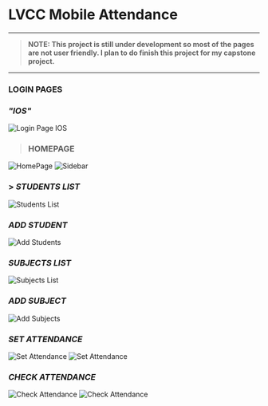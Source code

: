 # LVCC Mobile Attendance

----------
> **NOTE: This project is still under development so most of the pages are not user friendly. I plan to do finish this project for my capstone project.**
----------

### **LOGIN PAGES**

### *"IOS"*
![Login Page IOS](https://github.com/mj-isip23/LVCC-Mobile-Attendance/blob/master/screenshots/login.PNG) 

> ### **HOMEPAGE**

![HomePage](https://github.com/mj-isip23/LVCC-Mobile-Attendance/blob/master/screenshots/Homepage.PNG) ![Sidebar](https://github.com/mj-isip23/LVCC-Mobile-Attendance/blob/master/screenshots/sidebar.PNG)

### > *STUDENTS LIST*

![Students List](https://github.com/mj-isip23/LVCC-Mobile-Attendance/blob/master/screenshots/studentslist.PNG) 

### *ADD STUDENT*
![Add Students](https://github.com/mj-isip23/LVCC-Mobile-Attendance/blob/master/screenshots/addstudent.PNG) 

### *SUBJECTS LIST*
![Subjects List](https://github.com/mj-isip23/LVCC-Mobile-Attendance/blob/master/screenshots/subjectslist.PNG) 

### *ADD SUBJECT*
![Add Subjects](https://github.com/mj-isip23/LVCC-Mobile-Attendance/blob/master/screenshots/addsubject.PNG) 

### *SET ATTENDANCE*
![Set Attendance](https://github.com/mj-isip23/LVCC-Mobile-Attendance/blob/master/screenshots/setattendance.PNG) ![Set Attendance](https://github.com/mj-isip23/LVCC-Mobile-Attendance/blob/master/screenshots/setattendance2.PNG) 

### *CHECK ATTENDANCE*
![Check Attendance](https://github.com/mj-isip23/LVCC-Mobile-Attendance/blob/master/screenshots/checkattendance.PNG) ![Check Attendance](https://github.com/mj-isip23/LVCC-Mobile-Attendance/blob/master/screenshots/checkattendance2.PNG)
